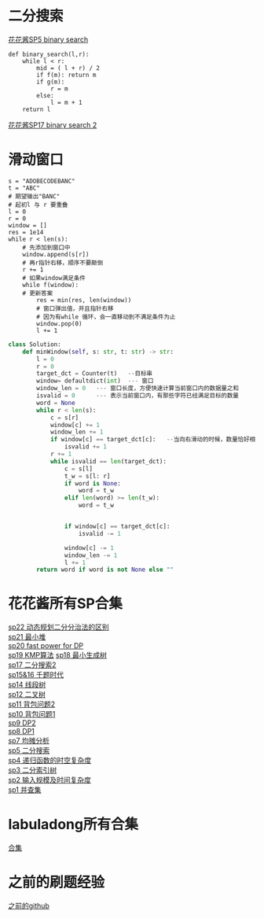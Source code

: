 # 二分搜索
[花花酱SP5 binary search](https://www.bilibili.com/video/BV1yW411Z7um?spm_id_from=333.337.search-card.all.click&vd_source=28dd3cd8ba39d3373da749f3de2cbd23)

```
def binary_search(l,r):
    while l < r:
        mid = ( l + r) / 2
        if f(m): return m
        if g(m):
            r = m
        else:
            l = m + 1
    return l
```



[花花酱SP17 binary search 2](https://www.bilibili.com/video/BV1ub411V7gs/?spm_id_from=333.788.recommend_more_video.-1&vd_source=28dd3cd8ba39d3373da749f3de2cbd23)


# 滑动窗口
```
s = "ADOBECODEBANC"
t = "ABC"
# 期望输出"BANC"
# 起初l 与 r 要重叠
l = 0
r = 0
window = []
res = 1e14
while r < len(s):
    # 先添加到窗口中
    window.append(s[r])
    # 再r指针右移，顺序不要颠倒
    r += 1
    # 如果window满足条件
    while f(window):
    # 更新答案
        res = min(res, len(window))
        # 窗口弹出值，并且指针右移
        # 因为有while 循环，会一直移动到不满足条件为止
        window.pop(0)
        l += 1

```
```python
class Solution:
    def minWindow(self, s: str, t: str) -> str:
        l = 0
        r = 0
        target_dct = Counter(t)   --目标串
        window= defaultdict(int)  --- 窗口
        window_len = 0   --- 窗口长度，方便快速计算当前窗口内的数据量之和
        isvalid = 0      --- 表示当前窗口内，有那些字符已经满足目标的数量
        word = None
        while r < len(s):
            c = s[r]
            window[c] += 1
            window_len += 1
            if window[c] == target_dct[c]:   --当向右滑动的时候，数量恰好相等时，应该表示有一个字符满足数量相等
                isvalid += 1
            r += 1
            while isvalid == len(target_dct):
                c = s[l]
                t_w = s[l: r]
                if word is None:
                    word = t_w
                elif len(word) >= len(t_w):
                    word = t_w


                if window[c] == target_dct[c]:
                    isvalid -= 1

                window[c] -= 1
                window_len -= 1
                l += 1
        return word if word is not None else ""

```


# 花花酱所有SP合集
[sp22 动态规划二分分治法的区别](https://www.bilibili.com/video/BV1BL4y1J7RD?spm_id_from=333.999.0.0)  
[sp21 最小堆](https://www.bilibili.com/video/BV1cy4y1q7P1?spm_id_from=333.999.0.0)  
[sp20 fast power for DP](https://www.bilibili.com/video/BV1Je411s7NM?spm_id_from=333.999.0.0)  
[sp19 KMP算法](https://www.bilibili.com/video/BV1PA411h7VY?spm_id_from=333.999.0.0)
[sp18 最小生成树](https://www.bilibili.com/video/BV1A7411Y7mT?spm_id_from=333.999.0.0)  
[sp17 二分搜索2](https://www.bilibili.com/video/BV1ub411V7gs?spm_id_from=333.337.search-card.all.click)  
[sp15&16 千题时代]()  
[sp14 线段树](https://www.bilibili.com/video/BV1bb411y78M?spm_id_from=333.999.0.0)  
[sp12 二叉树](https://www.bilibili.com/video/BV1Gt411e7zm?spm_id_from=333.999.0.0)  
[sp11 背包问题2](https://www.bilibili.com/video/BV1Dt411U7eM?spm_id_from=333.999.0.0)  
[sp10 背包问题1](https://www.bilibili.com/video/BV1ot411m7wv?spm_id_from=333.999.0.0)  
[sp9 DP2](https://www.bilibili.com/video/BV1hb411P7C2?spm_id_from=333.999.0.0)  
[sp8 DP1](https://www.bilibili.com/video/BV16b411N7o7?spm_id_from=333.999.0.0)  
[sp7 均摊分析](https://www.bilibili.com/video/BV1NW411C7v7?spm_id_from=333.999.0.0)  
[sp5 二分搜索](https://www.bilibili.com/video/BV1yW411Z7um?spm_id_from=333.999.0.0)  
[sp4 递归函数的时空复杂度](https://www.bilibili.com/video/BV1JW411d714?spm_id_from=333.999.0.0)  
[sp3 二分索引树](https://www.bilibili.com/video/BV1EW411d75F?spm_id_from=333.999.0.0)  
[sp2 输入规模及时间复杂度](https://www.bilibili.com/video/BV1jW411d7a2?spm_id_from=333.999.0.0)  
[sp1 并查集](https://www.bilibili.com/video/BV1jW411d7vi?spm_id_from=333.999.0.0)  

# labuladong所有合集
[合集](https://space.bilibili.com/14089380/channel/collectiondetail?sid=536106&ctype=0)  

# 之前的刷题经验
[之前的github](https://github.com/zhifaceshi/leecode_python)
